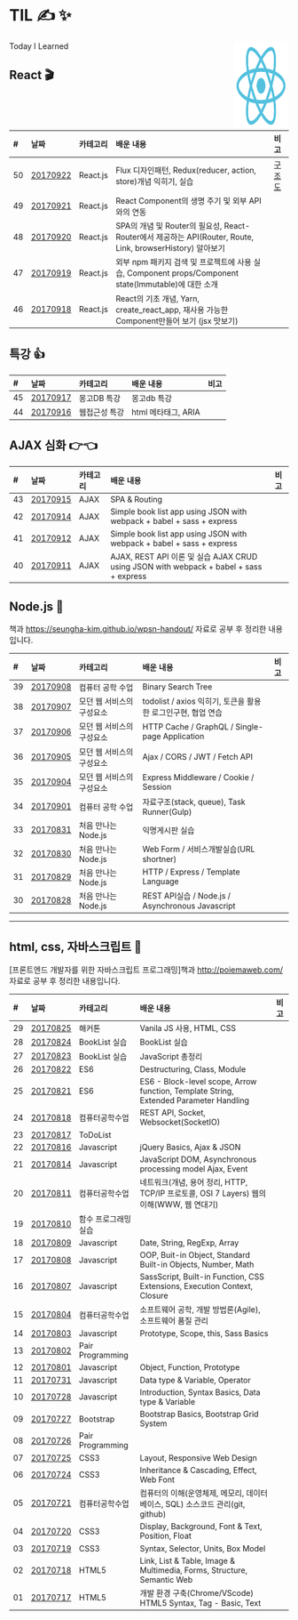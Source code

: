 # TIL &#9997; &#10024;
Today I Learned
<img src="./09_react/img/react.svg" alt="" align="right" width="100" height="160">
<!-- | 53 | [20170927]()| React.js | json-server 패키지 설명 및 간단하게 외부 API 서버 구성 실습, Async Actions, 토이 외부 API와 연결한 프로젝트 | |
| 52 | [20170926]()| React.js | Redux, React-Redux - 3 | |
| 51 | [20170925]()| React.js | Redux, React-Redux - 2 | |
-->

## React &#127916;
| #   | 날짜     | 카테고리               | 배운 내용                                   | 비고 |
| :-- | :------- | :--------------------  | :---------------------------------------  | :--- |
| 50 | [20170922](09_react/0922.md)| React.js | Flux 디자인패턴, Redux(reducer, action, store)개념 익히기, 실습 | [구조도](09_react/img/practice_flow_map-01.jpg) |
| 49 | [20170921](09_react/0921.md)| React.js | React Component의 생명 주기 및 외부 API와의 연동 | |
| 48 | [20170920](09_react/0920.md)| React.js | SPA의 개념 및 Router의 필요성, React-Router에서 제공하는 API(Router, Route, Link, browserHistory) 알아보기 | |
| 47 | [20170919](09_react/0919.md)| React.js | 외부 npm 패키지 검색 및 프로젝트에 사용 실습, Component props/Component state(Immutable)에 대한 소개 | |
| 46 | [20170918](09_react/0918_FDS.md)| React.js | React의 기초 개념, Yarn, create_react_app, 재사용 가능한 Component만들어 보기 (jsx 맛보기) | |


## 특강 &#128077;
| #   | 날짜     | 카테고리               | 배운 내용                                   | 비고 |
| :-- | :------- | :--------------------  | :---------------------------------------  | :--- |
| 45 | [20170917]()| 몽고DB 특강 | 몽고db 특강 | |
| 44 | [20170916]()| 웹접근성 특강 | html 메타태그, ARIA | |


## AJAX 심화 &#128073;&#128072;

| #   | 날짜     | 카테고리               | 배운 내용                                   | 비고 |
| :-- | :------- | :--------------------  | :---------------------------------------  | :--- |
| 43 | [20170915]()| AJAX | SPA & Routing | |
| 42 | [20170914]()| AJAX | Simple book list app using JSON with webpack + babel + sass + express | |
| 41 | [20170912]()| AJAX | Simple book list app using JSON with webpack + babel + sass + express | |
| 40 | [20170911]()| AJAX |  AJAX, REST API 이론 및 실습 AJAX CRUD using JSON with webpack + babel + sass + express | |


## Node.js &#128171;
책과 https://seungha-kim.github.io/wpsn-handout/ 자료로 공부 후 정리한 내용입니다.

| #   | 날짜     | 카테고리               | 배운 내용                                   | 비고 |
| :-- | :------- | :--------------------  | :---------------------------------------  | :--- |
| 39 | [20170908](07_자료구조)| 컴퓨터 공학 수업 | Binary Search Tree | |
| 38 | [20170907](https://github.com/feel5ny/todoList_collabo)| 모던 웹 서비스의 구성요소 | todolist / axios 익히기, 토큰을 활용한 로그인구현, 협업 연습  | |
| 37 | [20170906](06_NodeJS/0906/0906.md)| 모던 웹 서비스의 구성요소 | HTTP Cache / GraphQL / Single-page Application | |
| 36 | [20170905](06_NodeJS/0905/0905.md)| 모던 웹 서비스의 구성요소 | Ajax / CORS / JWT / Fetch API | |
| 35 | [20170904](06_NodeJS/0904/0904.md) | 모던 웹 서비스의 구성요소 | Express Middleware / Cookie / Session | | |
| 34 | [20170901](06_NodeJS/0901.md) | 컴퓨터 공학 수업 | 자료구조(stack, queue), Task Runner(Gulp) |  |
| 33 | [20170831](https://github.com/feel5ny/anonymous_board) | 처음 만나는 Node.js     | 익명게시판 실습 |  |
| 32 | [20170830](06_NodeJS/0830/0830.md) | 처음 만나는 Node.js | Web Form / 서비스개발실습(URL shortner) | |
| 31 | [20170829](06_NodeJS/0829/0829.md) | 처음 만나는 Node.js | HTTP / Express / Template Language |  |
| 30 | [20170828](06_NodeJS/0828_nodeJS.md) | 처음 만나는 Node.js | REST API실습 / Node.js / Asynchronous Javascript | |

<hr>

## html, css, 자바스크립트 &#127925;
[프론트엔드 개발자를 위한 자바스크립트 프로그래밍]책과 http://poiemaweb.com/ 자료로 공부 후 정리한 내용입니다.

| # | 날짜     | 카테고리               | 배운 내용                                   | 비고 |
| :-- | :------- | :--------------------  | :---------------------------------------  | :--- |
| 29 | [20170825](https://github.com/feel5ny/-hackathon-N-BBang) | 해커톤 | Vanila JS 사용, HTML, CSS | |
| 28 | [20170824]() | BookList 실습 | BookList 실습 | | 
| 27 | [20170823](https://github.com/feel5ny/toy_practice) | BookList 실습 | JavaScript 총정리 | | 
| 26 | [20170822]() | ES6 | Destructuring, Class, Module |  |
| 25 | [20170821]() | ES6 | ES6 - Block-level scope, Arrow function, Template String, Extended Parameter Handling |  |
| 24 | [20170818]() | 컴퓨터공학수업 | REST API, Socket, Websocket(SocketIO) | |
| 23 | [20170817](https://github.com/feel5ny/toy_todoList) | ToDoList |  |  |
| 22 | [20170816]() | Javascript | jQuery Basics, Ajax & JSON |  |
| 21 | [20170814]() | Javascript | JavaScript DOM, Asynchronous processing model Ajax, Event  | |
| 20 | [20170811]() | 컴퓨터공학수업 | 네트워크(개념, 용어 정리, HTTP, TCP/IP 프로토콜, OSI 7 Layers) 웹의 이해(WWW, 웹 연대기) | |
| 19 | [20170810]() | 함수 프로그래밍 실습 |  | |
| 18 | [20170809]() | Javascript | Date, String, RegExp, Array | |
| 17 | [20170808]() | Javascript | OOP, Buit-in Object, Standard Built-in Objects, Number, Math | |
| 16 | [20170807](03_JAVASCRIPT/00_기타/0807/0807.md) | Javascript | SassScript, Built-in Function, CSS Extensions, Execution Context, Closure | |
| 15 | [20170804](03_JAVASCRIPT/00_기타/0804/0804.md) | 컴퓨터공학수업 | 소프트웨어 공학, 개발 방법론(Agile), 소프트웨어 품질 관리 | |
| 14 | [20170803](03_JAVASCRIPT/00_기타/0803/0803.md) | Javascript | Prototype, Scope, this, Sass Basics | |
| 13 | [20170802](03_JAVASCRIPT/00_기타/0802/0802.md) | Pair Programming |  | |
| 12 | [20170801](03_JAVASCRIPT/00_기타/0801/0801.md) | Javascript |  Object, Function, Prototype | |
| 11 | [20170731](03_JAVASCRIPT/00_기타/0731/0731.md) | Javascript | Data type & Variable, Operator | |
| 10 | [20170728](03_JAVASCRIPT/00_기타/0728/0728.md) | Javascript | Introduction, Syntax Basics, Data type & Variable | |
| 09 | [20170727](02_CSS/0727/0727.md) | Bootstrap | Bootstrap Basics, Bootstrap Grid System | |
| 08 | [20170726](02_CSS/0726/0726.md) | Pair Programming |  | |
| 07 | [20170725](02_CSS/0725/0725.md) | CSS3 | Layout, Responsive Web Design | |
| 06 | [20170724](02_CSS/0724/0724.md) | CSS3 | Inheritance & Cascading, Effect, Web Font | |
| 05 | [20170721]() | 컴퓨터공학수업 | 컴퓨터의 이해(운영체제, 메모리, 데이터베이스, SQL) 소스코드 관리(git, github) | |
| 04 | [20170720](01_HTML/0720/0720.md) | CSS3 | Display, Background, Font & Text, Position, Float | |
| 03 | [20170719]() | CSS3 | Syntax, Selector, Units, Box Model | |
| 02 | [20170718]() | HTML5 | Link, List & Table, Image & Multimedia, Forms, Structure, Semantic Web | |
| 01 | [20170717](01_HTML/0717/0717.md) | HTML5 | 개발 환경 구축(Chrome/VScode) HTML5 Syntax, Tag - Basic, Text | |
